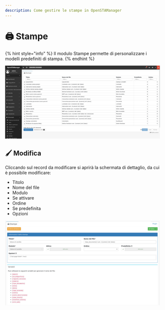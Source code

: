 ```yaml
---
description: Come gestire le stampe in OpenSTAManager
---
```


# 🖨 Stampe

{% hint style="info" %}
Il modulo Stampe permette di personalizzare i modelli predefiniti di stampa.
{% endhint %}

![](<../../../.gitbook/assets/image (290).png>)

## 🖌️ Modifica

Cliccando sul record da modificare si aprirà la schermata di dettaglio, da cui è possibile modificare:

* Titolo
* Nome del file
* Modulo
* Se attivare
* Ordine
* Se predefinita
* Opzioni

![](<../../../.gitbook/assets/image (314).png>)

